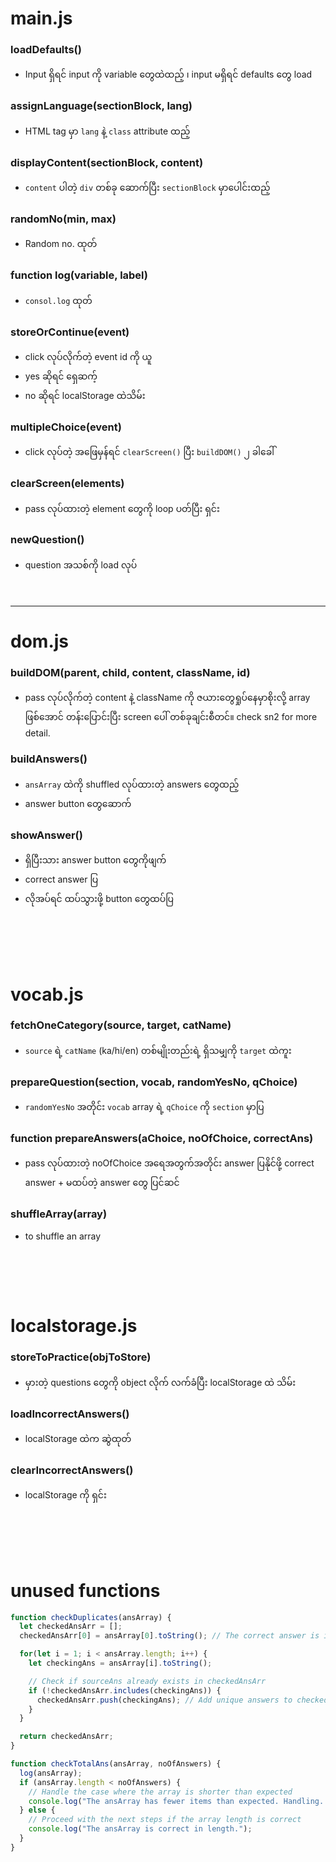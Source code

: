 # main.js
### loadDefaults()
- Input ရှိရင် input ကို variable တွေထဲထည့် ၊ input မရှိရင် defaults တွေ load

### assignLanguage(sectionBlock, lang)
- HTML tag မှာ `lang` နဲ့ `class` attribute ထည့်

### displayContent(sectionBlock, content)
- `content` ပါတဲ့ `div` တစ်ခု ဆောက်ပြီး `sectionBlock` မှာပေါင်းထည့်

### randomNo(min, max)
- Random no. ထုတ်

### function log(variable, label)
- `consol.log` ထုတ်

### storeOrContinue(event)
- click လုပ်လိုက်တဲ့ event id ကို ယူ
- yes ဆိုရင် ရှေဆက့်
- no ဆိုရင် localStorage ထဲသိမ်း

### multipleChoice(event)
- click လုပ်တဲ့ အဖြေမှန်ရင် `clearScreen()` ပြီး `buildDOM()` ၂ ခါခေါ်

### clearScreen(elements)
- pass လုပ်ထားတဲ့ element တွေကို loop ပတ်ပြီး ရှင်း

### newQuestion()
- question အသစ်ကို load လုပ်
<br><br><br>
---------
# dom.js

### buildDOM(parent, child, content, className, id)
- pass လုပ်လိုက်တဲ့ content နဲ့ className ကို ဇယားတွေရှုပ်နေမှာစိုးလို့ array ဖြစ်အောင် တန်းပြောင်းပြီး screen ပေါ် တစ်ခုချင်းစီတင်။  check sn2 for more detail.

### buildAnswers() 
- `ansArray` ထဲကို shuffled လုပ်ထားတဲ့ answers တွေထည့်
- answer button တွေဆောက်

### showAnswer() 
- ရှိပြီးသား answer button တွေကိုဖျက်
- correct answer ပြ
- လိုအပ်ရင် ထပ်သွားဖို့ button တွေထပ်ပြ

<br><br>
----
# vocab.js
### fetchOneCategory(source, target, catName)
- `source` ရဲ့ `catName` (ka/hi/en) တစ်မျိုးတည်းရဲ့ ရှိသမျှကို `target` ထဲကူး

### prepareQuestion(section, vocab, randomYesNo, qChoice)
- `randomYesNo` အတိုင်း `vocab` array ရဲ့ `qChoice` ကို `section` မှာပြ

### function prepareAnswers(aChoice, noOfChoice, correctAns)
- pass လုပ်ထားတဲ့ noOfChoice အရေအတွက်အတိုင်း answer ပြနိုင်ဖို့ correct answer + မထပ်တဲ့ answer တွေ ပြင်ဆင်

### shuffleArray(array)
- to shuffle an array

<br><br>
---

# localstorage.js
### storeToPractice(objToStore)
- မှားတဲ့ questions တွေကို object လိုက် လက်ခံပြီး localStorage ထဲ သိမ်း

### loadIncorrectAnswers()
- localStorage ထဲက ဆွဲထုတ်

### clearIncorrectAnswers()
- localStorage ကို ရှင်း

<br><br>
----------
# unused functions
```javascript
function checkDuplicates(ansArray) {
  let checkedAnsArr = [];
  checkedAnsArr[0] = ansArray[0].toString(); // The correct answer is intact.

  for(let i = 1; i < ansArray.length; i++) {
    let checkingAns = ansArray[i].toString();

    // Check if sourceAns already exists in checkedAnsArr
    if (!checkedAnsArr.includes(checkingAns)) {
      checkedAnsArr.push(checkingAns); // Add unique answers to checkedAnsArr
    } 
  }

  return checkedAnsArr;
}

function checkTotalAns(ansArray, noOfAnswers) {
  log(ansArray);
  if (ansArray.length < noOfAnswers) {
    // Handle the case where the array is shorter than expected
    console.log("The ansArray has fewer items than expected. Handling...");
  } else {
    // Proceed with the next steps if the array length is correct
    console.log("The ansArray is correct in length.");
  }
}
